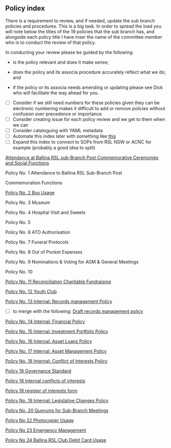 ## Policy index

<!-- Commit message

Turn this into an index

This file was previously a policy list from 2020. We can use it as an index for all policies. Change file names to remove punctuation and spaces as this does not play nice in all systems

-->

There is a requirement to review, and if needed, update the sub branch
policies and procedures. This is a big task. In order to spread the load
you will note below the titles of the 19 policies that the sub branch
has, and alongside each policy title I have inser the name of the
committee member who is to conduct the review of that policy.

In conducting your review please be guided by the following:

- is the policy relevant and does it make sense;

- does the policy and its associa procedure accurately reflect what
  we do; and

- if the policy or its associa needs amending or updating please
  see Dick who will facilitate the way ahead for you.

- [ ] Consider if we still need numbers for these policies given they can be electronic numbering makes it difficult to add or remove policies without confusion over precedence or importance
- [ ] Consider creating issue for each policy review and we get to them when we can
- [ ] Consider cataloguing with YAML metadata
- [ ] Automate this index later with something like [this](https://github.com/marketplace/actions/markdown-action-create-indexes)
- [ ] Expand this index to connect to SOPs from RSL NSW or ACNC for example (probably a good idea to split)

[Attendance at Ballina RSL sub-Branch Post Commemorative Ceremonies and Social Functions](https://github.com/ballinarslsubbranch/sub-branch/blob/main/procedures/1-Policy-No-1-Reviewed-July-2024.md)

Policy No. 1 Attendance to Ballina RSL Sub-Branch Post

Commemoration Functions

[Policy No. 2 Bus Usage](https://github.com/ballinarslsubbranch/sub-branch/blob/main/procedures/Policy-2-Bus-Usage-Reviewed-24-August-2023.md)

Policy No. 3 Museum

Policy No. 4 Hospital Visit and Sweets

Policy No. 5

Policy No. 6 ATO Authorisation 

Policy No. 7 Funeral Protocols

Policy No. 8 Out of Pocket Expenses 

Policy No. 9 Nominations & Voting for AGM & General Meetings 

Policy No. 10

[Policy No. 11 Reconciliation Charitable Fundraising](https://github.com/ballinarslsubbranch/sub-branch/blob/main/procedures/Policy-11-Reconciliation-Charitable-Fundraising.md)

[Policy No. 12 Youth Club](https://github.com/ballinarslsubbranch/sub-branch/blob/main/procedures/Policy-12-Youth-Club-Approved-30-10-18.md)

[Policy No. 13 Internal: Records management Policy](https://github.com/ballinarslsubbranch/sub-branch/blob/main/procedures/Policy-13-Internal-Records-Management.md)

  - [ ] to merge with the following:
  [Draft records management policy](https://github.com/ballinarslsubbranch/sub-branch/blob/main/procedures/Policy-13-DRAFT-Internal-Records-Management-Draft.md)

[Policy No. 14 Internal: Financial Policy](https://github.com/ballinarslsubbranch/sub-branch/blob/main/procedures/Policy-14-Internal-Financial-Procedures.md)

[Policy No. 15 Internal: Investment Portfolio Policy](https://github.com/ballinarslsubbranch/sub-branch/blob/main/procedures/Policy-15-Internal-Investment-Portfolio-Management-Procedures-Approved-24-2-21.md)

[Policy No. 16 Internal: Asset Loans Policy](https://github.com/ballinarslsubbranch/sub-branch/blob/main/procedures/Policy-16-Internal-Asset-Loans-Policy.md)

[Policy No. 17 Internal: Asset Management Policy](https://github.com/ballinarslsubbranch/sub-branch/blob/main/procedures/Policy-17-Internal-Asset-Management-Policy.md)

[Policy No. 18 Internal: Conflict of Interests Policy](https://github.com/ballinarslsubbranch/sub-branch/blob/main/procedures/Policy-18-Conflict-of-Interest-June-2018.md)

[Policy 18 Governance Standard](https://github.com/ballinarslsubbranch/sub-branch/blob/main/procedures/Policy-18-Governance-Standard-5.md)

[Policy 18 Internal conflicts of interests](https://github.com/ballinarslsubbranch/sub-branch/blob/main/procedures/Policy-18-Internal-Conflicts-of-Interest-Policy.md)

[Policy 18 register of interests form](https://github.com/ballinarslsubbranch/sub-branch/blob/main/procedures/Policy-18-Register-of-Interest-Form.md)

[Policy No. 19 Internal: Legislative Changes Policy](https://github.com/ballinarslsubbranch/sub-branch/blob/main/procedures/Policy-19-Internal-Legislative-Changes-Policy.md)

[Policy No. 20 Quorums for Sub-Branch Meetings](https://github.com/ballinarslsubbranch/sub-branch/blob/main/procedures/Policy-20-Quorums-for-Ballina-RSL-Sub-Branch-Meetings.md)

[Policy No 22 Photocopier Usage](https://github.com/ballinarslsubbranch/sub-branch/blob/main/procedures/Policy-22-Photocopier-Usage-Ballina-Sub-Branch.md)

[Policy No 23 Emergency Management](https://github.com/ballinarslsubbranch/sub-branch/blob/main/procedures/Policy-23-Emergency-Management-Plan.md)

[Policy No 24 Ballina RSL Club Debit Card Usage](https://github.com/ballinarslsubbranch/sub-branch/blob/main/procedures/Policy-24-Ballina-RSL-Club-Ltd.-Club-Debit-Card-Usage.md)
